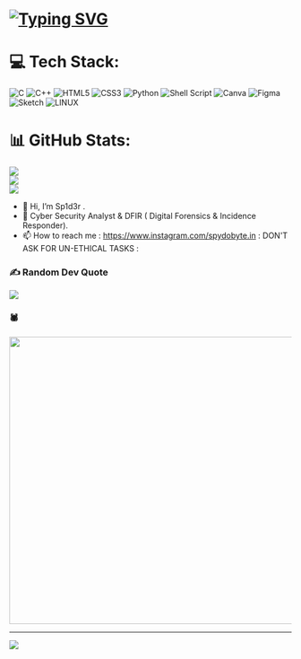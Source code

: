 # [![Typing SVG](https://readme-typing-svg.demolab.com?font=Fira+Code&pause=1000&width=435&lines=SPYDOBYTE;CYBER+SECURITY+RESEARCHER;DIGITAL+FORENSICS+INCIDENCE+RESPONDER;RESEARCHER)](https://git.io/typing-svg)


# 💻 Tech Stack:
![C](https://img.shields.io/badge/c-%2300599C.svg?style=for-the-badge&logo=c&logoColor=white) ![C++](https://img.shields.io/badge/c++-%2300599C.svg?style=for-the-badge&logo=c%2B%2B&logoColor=white) ![HTML5](https://img.shields.io/badge/html5-%23E34F26.svg?style=for-the-badge&logo=html5&logoColor=white) ![CSS3](https://img.shields.io/badge/css3-%231572B6.svg?style=for-the-badge&logo=css3&logoColor=white) ![Python](https://img.shields.io/badge/python-3670A0?style=for-the-badge&logo=python&logoColor=ffdd54) ![Shell Script](https://img.shields.io/badge/shell_script-%23121011.svg?style=for-the-badge&logo=gnu-bash&logoColor=white) ![Canva](https://img.shields.io/badge/Canva-%2300C4CC.svg?style=for-the-badge&logo=Canva&logoColor=white) 	![Figma](https://img.shields.io/badge/figma-%23F24E1E.svg?style=for-the-badge&logo=figma&logoColor=white) ![Sketch](https://img.shields.io/badge/Sketch-FFB387?style=for-the-badge&logo=sketch&logoColor=black) ![LINUX](https://img.shields.io/badge/Linux-FCC624?style=for-the-badge&logo=linux&logoColor=black)
# 📊 GitHub Stats:
![](https://github-readme-stats.vercel.app/api?username=Spyd0byte&theme=tokyonight&hide_border=false&include_all_commits=false&count_private=false)<br/>
![](https://github-readme-streak-stats.herokuapp.com/?user=Spyd0byte&theme=tokyonight&hide_border=false)<br/>
![](https://github-readme-stats.vercel.app/api/top-langs/?username=Spyd0byte&theme=tokyonight&hide_border=false&include_all_commits=false&count_private=false&layout=compact)

- 👋 Hi, I’m Sp1d3r .
- 👀 Cyber Security Analyst & DFIR ( Digital Forensics & Incidence Responder).
- 📫 How to reach me : https://www.instagram.com/spydobyte.in   : DON'T ASK FOR UN-ETHICAL TASKS :
  
### ✍️ Random Dev Quote
![](https://quotes-github-readme.vercel.app/api?type=horizontal&theme=radical)

### 🕷 ###
<img src="https://em-content.zobj.net/source/microsoft-teams/337/spider_1f577-fe0f.png" width="512px"/>

---
[![](https://visitcount.itsvg.in/api?id=shanpandit&icon=0&color=2)](https://visitcount.itsvg.in)
<!---
Spyd0byte is a ✨ special ✨ repository because its `README.md` (this file) appears on your GitHub profile.
You can click the Preview link to take a look at your changes.
--->
